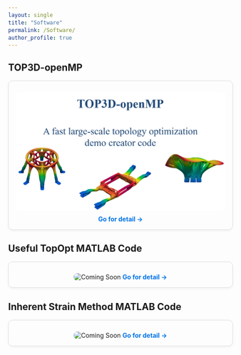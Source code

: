 ```yaml
---
layout: single
title: "Software"
permalink: /Software/
author_profile: true
---
```


<style>
.card-grid {
  display: grid;
  grid-template-columns: repeat(auto-fit, minmax(280px, 1fr));
  gap: 20px;
}
.card {
  border: 1px solid #ddd;
  border-radius: 10px;
  padding: 15px;
  box-shadow: 0 2px 6px rgba(0, 0, 0, 0.05);
  text-align: center;
}
.card img {
  width: 100%;
  border-radius: 8px;
}
.card h4 {
  font-size: 16px;
  margin-top: 10px;
}
.card a {
  display: inline-block;
  margin-top: 6px;
  font-weight: bold;
  text-decoration: none;
  color: #0073e6;
}
.card a:hover {
  color: #0056a3;
}
</style>

## TOP3D-openMP
<div class="card-grid">
<div class="card">
  <img src="/images/封面.png" alt="Coming Soon" style="width:100%; margin-top:10px; border-radius:8px;">
  <a href="{{ '/softwares/software_1/' | relative_url }}" class="btn">Go for detail →</a>
</div>
</div>

## Useful TopOpt MATLAB Code
<div class="card-grid">
<div class="card">
  <img src="/images/MFTD/22.gif" alt="Coming Soon" style="width:100%; margin-top:10px; border-radius:8px;">
  <a href="{{ '/portfolio/software_2/' | relative_url }}" class="btn">Go for detail →</a>
</div>
</div>

## Inherent Strain Method MATLAB Code
<div class="card-grid">
<div class="card">
  <img src="/images/MFTD/22.gif" alt="Coming Soon" style="width:100%; margin-top:10px; border-radius:8px;">
  <a href="{{ '/portfolio/portfolio-2/' | relative_url }}" class="btn">Go for detail →</a>
</div>
</div>